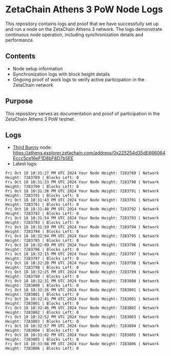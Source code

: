 # ZetaChain Athens 3 PoW Node Logs
This repository contains logs and proof that we have successfully set up and run a node on the ZetaChain Athens 3 network. The logs demonstrate continuous node operation, including synchronization details and performance.

## Contents
- Node setup information
- Synchronization logs with block height details
- Ongoing proof of work logs to verify active participation in the ZetaChain network

## Purpose
This repository serves as documentation and proof of participation in the ZetaChain Athens 3 PoW testnet.

## Logs

- [Third Bunny](https://thirdbunny.xyz/) node: https://athens.explorer.zetachain.com/address/0x225254d35dE666064Eccc5ce16eF1D8bF8D7b5EE
- Latest logs:
```
Fri Oct 18 10:31:27 PM UTC 2024 Your Node Height: 7283789 | Network Height: 7283789 | Blocks Left: 0
Fri Oct 18 10:31:33 PM UTC 2024 Your Node Height: 7283790 | Network Height: 7283790 | Blocks Left: 0
Fri Oct 18 10:31:38 PM UTC 2024 Your Node Height: 7283791 | Network Height: 7283791 | Blocks Left: 0
Fri Oct 18 10:31:43 PM UTC 2024 Your Node Height: 7283791 | Network Height: 7283791 | Blocks Left: 0
Fri Oct 18 10:31:48 PM UTC 2024 Your Node Height: 7283792 | Network Height: 7283792 | Blocks Left: 0
Fri Oct 18 10:31:54 PM UTC 2024 Your Node Height: 7283793 | Network Height: 7283793 | Blocks Left: 0
Fri Oct 18 10:31:59 PM UTC 2024 Your Node Height: 7283794 | Network Height: 7283794 | Blocks Left: 0
Fri Oct 18 10:32:04 PM UTC 2024 Your Node Height: 7283795 | Network Height: 7283795 | Blocks Left: 0
Fri Oct 18 10:32:09 PM UTC 2024 Your Node Height: 7283796 | Network Height: 7283796 | Blocks Left: 0
Fri Oct 18 10:32:15 PM UTC 2024 Your Node Height: 7283797 | Network Height: 7283797 | Blocks Left: 0
Fri Oct 18 10:32:20 PM UTC 2024 Your Node Height: 7283798 | Network Height: 7283798 | Blocks Left: 0
Fri Oct 18 10:32:25 PM UTC 2024 Your Node Height: 7283799 | Network Height: 7283799 | Blocks Left: 0
Fri Oct 18 10:32:31 PM UTC 2024 Your Node Height: 7283800 | Network Height: 7283800 | Blocks Left: 0
Fri Oct 18 10:32:36 PM UTC 2024 Your Node Height: 7283801 | Network Height: 7283801 | Blocks Left: 0
Fri Oct 18 10:32:41 PM UTC 2024 Your Node Height: 7283801 | Network Height: 7283801 | Blocks Left: 0
Fri Oct 18 10:32:46 PM UTC 2024 Your Node Height: 7283802 | Network Height: 7283802 | Blocks Left: 0
Fri Oct 18 10:32:52 PM UTC 2024 Your Node Height: 7283803 | Network Height: 7283803 | Blocks Left: 0
Fri Oct 18 10:32:57 PM UTC 2024 Your Node Height: 7283804 | Network Height: 7283804 | Blocks Left: 0
Fri Oct 18 10:33:02 PM UTC 2024 Your Node Height: 7283805 | Network Height: 7283805 | Blocks Left: 0
Fri Oct 18 10:33:08 PM UTC 2024 Your Node Height: 7283806 | Network Height: 7283806 | Blocks Left: 0
```
